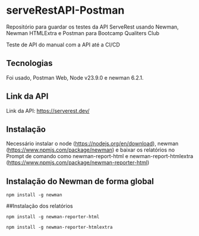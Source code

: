 # serveRestAPI-Postman
Repositório para guardar os testes da API ServeRest usando Newman, Newman HTMLExtra e Postman para Bootcamp Qualiters Club

Teste de API do manual com a API até a CI/CD

## Tecnologias
Foi usado, Postman Web, Node v23.9.0 e newman 6.2.1.

## Link da API
Link da API: https://serverest.dev/

## Instalação
Necessário instalar o node (https://nodejs.org/en/download), newman (https://www.npmjs.com/package/newman) e baixar os relatórios no Prompt de comando como newman-report-html e newman-report-htmlextra (https://www.npmjs.com/package/newman-reporter-html)

## Instalação do Newman de forma global
```
npm install -g newman
```

##Instalação dos relatórios
```
npm install -g newman-reporter-html
```
```
npm install -g newman-reporter-htmlextra
```
